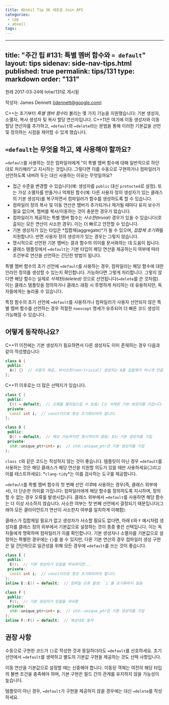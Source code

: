 ```yaml
---
title: Abseil Tip 36 새로운 Join API
categories:
 - cpp
 - abseil
tags:
---
```


---
title: "주간 팁 #131: 특별 멤버 함수와 `= default`"
layout: tips
sidenav: side-nav-tips.html
published: true
permalink: tips/131
type: markdown
order: "131"
---

원래 2017-03-24에 totw/131로 게시됨

작성자: James Dennett [(jdennett@google.com)](mailto:jdennett@google.com)

C++는 초기부터 *특별 멤버 함수*라 불리는 몇 가지 기능을 지원했습니다: 기본 생성자, 소멸자, 복사 생성자 및 복사 할당 연산자입니다. C++11은 여기에 이동 생성자와 이동 할당 연산자를 추가하고, `=default`와 `=delete`라는 문법을 통해 이러한 기본값을 선언 및 정의하는 시점을 제어할 수 있게 했습니다.

## `=default`는 무엇을 하고, 왜 사용해야 할까요?

`=default`를 사용하는 것은 컴파일러에게 "이 특별 멤버 함수에 대해 일반적으로 하던 대로 처리해라"고 지시하는 것입니다. 그렇다면 이를 수동으로 구현하거나 컴파일러가 선언하도록 내버려 두는 대신 사용하는 이유는 무엇일까요?

- 접근 수준을 변경할 수 있습니다(예: 생성자를 `public` 대신 `protected`로 설정). 또는 가상 소멸자를 만들거나 억제된 함수(예: 다른 사용자 정의 생성자가 있는 클래스의 기본 생성자)를 복구하면서 컴파일러가 함수를 생성하도록 할 수 있습니다.
- 컴파일러 정의 복사 및 이동 연산은 멤버가 추가되거나 제거될 때마다 유지 보수가 필요 없으며, 멤버를 복사/이동하는 것이 충분한 경우가 많습니다.
- 컴파일러가 제공하는 특별 멤버 함수는 *사소한(trivial)* 경우가 있을 수 있습니다(호출되는 모든 연산이 사소한 경우). 이는 더 빠르고 안전할 수 있습니다.
- 기본 생성자가 있는 타입은 *집합체(aggregate)*가 될 수 있으며, *집합체 초기화*를 지원합니다. 반면 사용자 정의 생성자가 있는 경우는 그렇지 않습니다.
- 명시적으로 선언된 기본 멤버는 결과 함수의 의미를 문서화하는 데 도움이 됩니다.
- 클래스 템플릿에서 `=default`는 기본 타입이 해당 연산을 제공하는지 여부에 따라 조건부로 연산을 선언하는 간단한 방법이 됩니다.

특별 멤버 함수의 초기 선언에 `=default`를 사용하는 경우, 컴파일러는 해당 함수에 대한 인라인 정의를 생성할 수 있는지 확인합니다. 가능하다면 그렇게 처리합니다. 그렇지 않다면 해당 함수는 실제로 *삭제된(deleted)* 것으로 선언됩니다(`=delete`를 쓴 것처럼). 이는 클래스 템플릿을 정의하거나 클래스 래핑 시 투명하게 처리하는 데 유용하지만, 독자들에게는 놀라울 수 있습니다.

특정 함수의 초기 선언에 `=default`를 사용하거나 컴파일러가 사용자 선언되지 않은 특별 멤버 함수를 선언하는 경우 적절한 `noexcept` 명세가 유추되어 더 빠른 코드 생성이 가능해질 수 있습니다.

## 어떻게 동작하나요?

C++11 이전에는 기본 생성자가 필요하면서 다른 생성자도 이미 존재하는 경우 다음과 같이 작성했습니다:

```c++
class A {
 public:
  A() {}  // 사용자 제공, 비사소한(non-trivial) 생성자는 A를 집합체가 아니게 만듭니다.
};
```

C++11 이후로는 더 많은 선택지가 있습니다.

```c++
class C {
 public:
  C() = default;  // 오해를 불러일으킬 수 있음: C는 삭제된 기본 생성자를 가집니다.
 private:
  const int i;  // const이므로 항상 초기화되어야 합니다.
};

class D {
 public:
  D() = default;  // 예상 가능하지만 명시적이지 않음: D는 기본 생성자를 가짐
 private:
  std::unique_ptr<int> p;  // std::unique_ptr은 기본 생성자를 가짐
};
```

`class C`와 같은 코드는 작성하지 않는 것이 좋습니다. 템플릿이 아닌 경우 `=default`를 사용하는 것은 해당 클래스가 해당 연산을 지원할 의도가 있을 때만 사용하세요(그리고 이를 테스트하세요). *`clang-tidy`*는 이를 검사하는 도구를 제공합니다.

`=default`를 특별 멤버 함수의 첫 번째 선언 *이후*에 사용하는 경우(즉, 클래스 외부에서), 더 단순한 의미를 가집니다: 컴파일러에게 해당 함수를 정의하도록 지시하며, 정의할 수 없는 경우 오류를 발생시킵니다. 클래스 외부에서 `=default`를 사용하면 해당 함수는 더 이상 사소하지 않습니다. 사소한 여부는 첫 번째 선언에서 결정되기 때문입니다(그래야 모든 클라이언트가 연산이 사소한지 여부를 일치하게 이해함).

클래스가 집합체일 필요가 없고 생성자가 사소할 필요도 없다면, 아래 `E`와 `F` 예시처럼 생성자를 클래스 정의 외부에서 기본값으로 설정하는 것이 종종 좋은 선택입니다. 이는 독자들에게 명확하며 컴파일러가 이를 확인합니다. 기본 생성자나 소멸자를 기본값으로 설정하는 특별한 경우에는 `{}`를 쓸 수 있지만, 다른 기본 연산의 경우 컴파일러 생성 구현은 덜 간단하므로 일관성을 위해 모든 경우에 `=default`를 쓰는 것이 좋습니다.

```c++
class E {
 public:
  E();  // 기본 생성자가 있음을 약속하지만...
 private:
  const int i;  // const이므로 항상 초기화되어야 합니다.
};
inline E::E() = default;  // 컴파일 오류 발생: `i`를 초기화하지 않음

class F {
 public:
  F();  // 기본 생성자가 있음을 약속함
 private:
  std::unique_ptr<int> p;  // std::unique_ptr은 기본 생성자를 가짐
};
inline F::F() = default;  // 예상대로 동작
```

## 권장 사항

수동으로 구현한 코드가 `{}`로 작성한 것과 동일하더라도 `=default`를 선호하세요. 초기 선언에서 `=default`를 생략하고 별도의 기본값 구현을 제공하는 것도 선택 사항입니다.

이동 연산을 기본값으로 설정할 때는 신중해야 합니다. 이동된 객체는 여전히 해당 타입의 불변 조건을 충족해야 하며, 기본 구현은 필드 간의 관계를 유지하지 않을 가능성이 높습니다.

템플릿이 아닌 경우, `=default`가 구현을 제공하지 않을 경우에는 대신 `=delete`를 작성하세요.